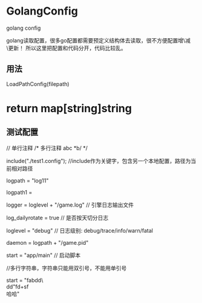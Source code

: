 # GolangConfig
golang config

golang读取配置，很多go配置都需要预定义结构体去读取，很不方便配置增\减\更新！
所以这里把配置和代码分开，代码比较乱。
## 用法
LoadPathConfig(filepath)  
# return map[string]string
## 测试配置
// 单行注释
/* 多行注释
    abc
    *b/
*/

include("./test1.config");  //include作为关键字，包含另一个本地配置，路径为当前相对路径

logpath = "log11"

logpath1 = 

logger = loglevel + "/game.log"	// 引擎日志输出文件

log_dailyrotate = true				// 是否按天切分日志

loglevel = "debug"					// 日志级别: debug/trace/info/warn/fatal

daemon = logpath + "/game.pid"

start = "app/main"					// 启动脚本

//多行字符串，字符串只能用双引号，不能用单引号

start = "fabdd\   
dd\"fd+sf\
哈哈"  


